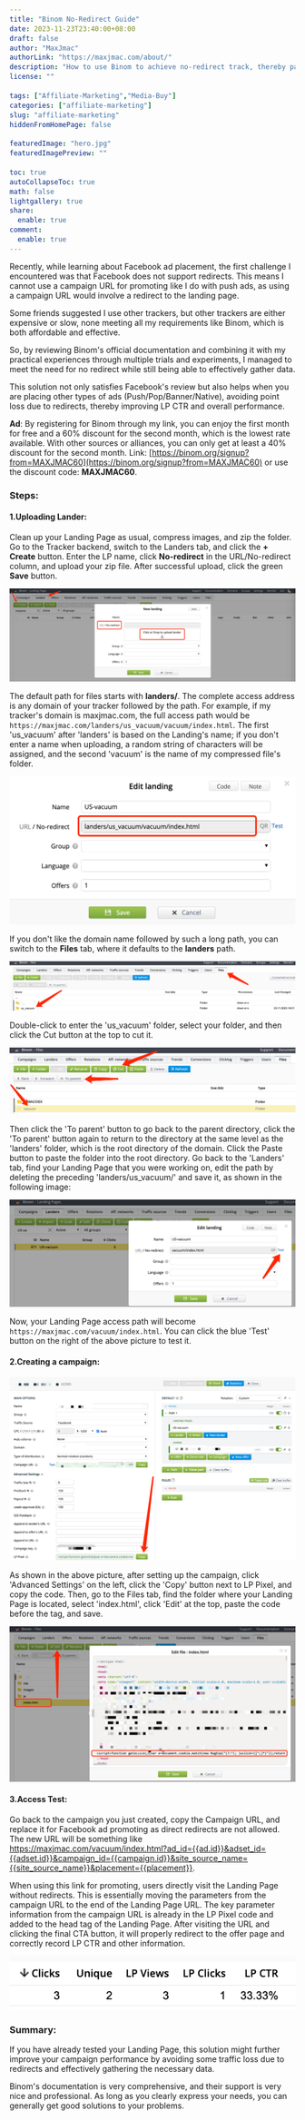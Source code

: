 ```yaml
---
title: "Binom No-Redirect Guide"
date: 2023-11-23T23:40:00+08:00
draft: false
author: "MaxJmac"
authorLink: "https://maxjmac.com/about/"
description: "How to use Binom to achieve no-redirect track, thereby passing Facebook's advetising policy and reducing click loss."
license: ""

tags: ["Affiliate-Marketing","Media-Buy"]
categories: ["affiliate-marketing"]
slug: "affiliate-marketing"
hiddenFromHomePage: false

featuredImage: "hero.jpg"
featuredImagePreview: ""

toc: true
autoCollapseToc: true
math: false
lightgallery: true
share:
  enable: true
comment:
  enable: true
---
```


Recently, while learning about Facebook ad placement, the first challenge I encountered was that Facebook does not support redirects. This means I cannot use a campaign URL for promoting like I do with push ads, as using a campaign URL would involve a redirect to the landing page.

Some friends suggested I use other trackers, but other trackers are either expensive or slow, none meeting all my requirements like Binom, which is both affordable and effective.

So, by reviewing Binom's official documentation and combining it with my practical experiences through multiple trials and experiments, I managed to meet the need for no redirect while still being able to effectively gather data.

This solution not only satisfies Facebook's review but also helps when you are placing other types of ads (Push/Pop/Banner/Native), avoiding point loss due to redirects, thereby improving LP CTR and overall performance.

**Ad**: By registering for Binom through my link, you can enjoy the first month for free and a 60% discount for the second month, which is the lowest rate available. With other sources or alliances, you can only get at least a 40% discount for the second month. Link: [https://binom.org/signup?from=MAXJMAC60](https://binom.org/signup?from=MAXJMAC60) or use the discount code: **MAXJMAC60**.

### Steps:

#### 1.Uploading Lander:

Clean up your Landing Page as usual, compress images, and zip the folder.
Go to the Tracker backend, switch to the Landers tab, and click the **+ Create** button.
Enter the LP name, click **No-redirect** in the URL/No-redirect column, and upload your zip file.
After successful upload, click the green **Save** button.

![new-landing](new-landing.png "new-landing")

The default path for files starts with **landers/**. The complete access address is any domain of your tracker followed by the path. For example, if my tracker's domain is maxjmac.com, the full access path would be `https://maxjmac.com/landers/us_vacuum/vacuum/index.html`. The first 'us_vacuum' after 'landers' is based on the Landing's name; if you don't enter a name when uploading, a random string of characters will be assigned, and the second 'vacuum' is the name of my compressed file's folder.

![landers-url](landers-url.png "landers-url")

If you don't like the domain name followed by such a long path, you can switch to the **Files** tab, where it defaults to the **landers** path.

![files](files.png "files")

Double-click to enter the 'us_vacuum' folder, select your folder, and then click the Cut button at the top to cut it.

![cut](cut.png "cut")

Then click the 'To parent' button to go back to the parent directory, click the 'To parent' button again to return to the directory at the same level as the 'landers' folder, which is the root directory of the domain. Click the Paste button to paste the folder into the root directory.
Go back to the 'Landers' tab, find your Landing Page that you were working on, edit the path by deleting the preceding 'landers/us_vacuum/' and save it, as shown in the following image:

![short](short.png "short")

Now, your Landing Page access path will become `https://maxjmac.com/vacuum/index.html`. You can click the blue 'Test' button on the right of the above picture to test it.

#### 2.Creating a campaign:

![campaign](campaign.png "campaign")

As shown in the above picture, after setting up the campaign, click 'Advanced Settings' on the left, click the 'Copy' button next to LP Pixel, and copy the code.
Then, go to the Files tab, find the folder where your Landing Page is located, select 'index.html', click 'Edit' at the top, paste the code before the **</head>** tag, and save.

![lp-pixel](lp-pixel.png "lp-pixel")


#### 3.Access Test:

Go back to the campaign you just created, copy the Campaign URL, and replace it for Facebook ad promoting as direct redirects are not allowed.
The new URL will be something like https://maxjmac.com/vacuum/index.html?ad_id={{ad.id}}&adset_id={{adset.id}}&campaign_id={{campaign.id}}&site_source_name={{site_source_name}}&placement={{placement}}.

When using this link for promoting, users directly visit the Landing Page without redirects. This is essentially moving the parameters from the campaign URL to the end of the Landing Page URL. The key parameter information from the campaign URL is already in the LP Pixel code and added to the head tag of the Landing Page. After visiting the URL and clicking the final CTA button, it will properly redirect to the offer page and correctly record LP CTR and other information.

![cta](cta.png "cta")

### Summary:
If you have already tested your Landing Page, this solution might further improve your campaign performance by avoiding some traffic loss due to redirects and effectively gathering the necessary data.

Binom's documentation is very comprehensive, and their support is very nice and professional. As long as you clearly express your needs, you can generally get good solutions to your problems.